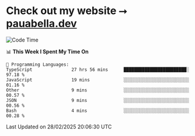 # Check out my website ⭢ [pauabella.dev](https://pauabella.dev)

<!--START_SECTION:waka-->
![Code Time](http://img.shields.io/badge/Code%20Time-4%2C142%20hrs%2038%20mins-blue)

📊 **This Week I Spent My Time On** 

```text
💬 Programming Languages: 
TypeScript               27 hrs 56 mins      ████████████████████████░   97.18 % 
JavaScript               19 mins             ░░░░░░░░░░░░░░░░░░░░░░░░░   01.16 % 
Other                    9 mins              ░░░░░░░░░░░░░░░░░░░░░░░░░   00.57 % 
JSON                     9 mins              ░░░░░░░░░░░░░░░░░░░░░░░░░   00.56 % 
Bash                     4 mins              ░░░░░░░░░░░░░░░░░░░░░░░░░   00.28 % 
```


 Last Updated on 28/02/2025 20:06:30 UTC
<!--END_SECTION:waka-->
